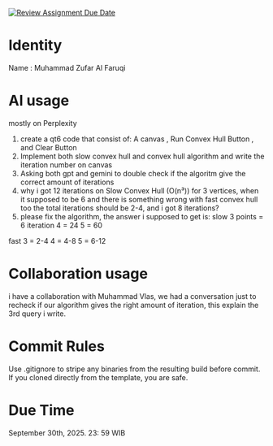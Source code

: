 [![Review Assignment Due Date](https://classroom.github.com/assets/deadline-readme-button-22041afd0340ce965d47ae6ef1cefeee28c7c493a6346c4f15d667ab976d596c.svg)](https://classroom.github.com/a/1PRAkQnI)
# Identity
Name : Muhammad Zufar Al Faruqi

# AI usage
  mostly on Perplexity
1. create a qt6 code that consist of: A canvas , Run Convex Hull Button , and Clear Button
2. Implement both slow convex hull and convex hull algorithm <insert the algorithm from deberg.pdf> and write the iteration number on canvas
3. Asking both gpt and gemini to double check if the algoritm give the correct amount of iterations
4. why i got 12 iterations on Slow Convex Hull (O(n³))  for 3 vertices, when it supposed to be 6
and there is something wrong with fast convex hull too the total iterations should be 2-4, and i got 8 iterations?
5. please fix the algorithm, the answer i supposed to get is:
slow 
3 points = 6 iteration
4 = 24
5 = 60

fast
3 = 2-4
4 = 4-8
5 = 6-12

# Collaboration usage
i have a collaboration with Muhammad Vlas, we had a conversation just to recheck if our algorithm gives the right amount of iteration, this explain the 3rd query i write.

# Commit Rules
Use .gitignore to stripe any binaries from the resulting build before commit.  If you cloned directly from the template, you are safe. 

# Due Time
September 30th, 2025. 23: 59 WIB
